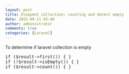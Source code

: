 ```yaml
---
layout: post
title: Eloquent collection: counting and detect empty
date: 2015-09-11 03:40
author: administrator
comments: true
categories: [Laravel]
---
```

To determine if laravel collection is empty
<pre class="lang:default decode:true default prettyprint prettyprinted ">if ($result-&gt;first()) { } 
if (!$result-&gt;isEmpty()) { }
if ($result-&gt;count()) { }</pre>
